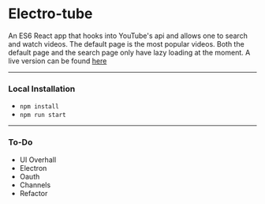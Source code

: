 # Electro-tube

An ES6 React app that hooks into YouTube's api and allows one to search and watch videos. The default page is the most popular videos. Both the default page and the search page only have lazy loading at the moment. A live version can be found [here](https://fake-tube.firebaseapp.com/#/)

---

###  Local Installation

- `npm install`
- `npm run start`

---

### To-Do

- UI Overhall
- Electron
- Oauth
- Channels
- Refactor